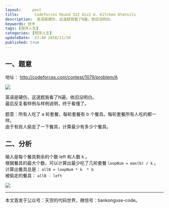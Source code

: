 ```yaml
---   
layout:     post  
title:       Codeforces Round 522 Div2 A. Kitchen Utensils 
description:  英语是硬伤，这道题我看了N遍，依旧没明白。  
keywords: 技术 
tags: [程序人生]  
categories: [程序人生]  
updateDate:  23:40 2018/11/20   
published: true   
---  
```


 


## 一、题意

地址： http://codeforces.com/contest/1079/problem/A  

![](https://res2018.tiankonguse.com/images/2018/11/cf-422-div2-pro-a.png)    

英语是硬伤，这道题我看了N遍，依旧没明白。  
最后反复看样例与样例说明，终于看懂了。  


题意：所有人吃了 a 轮套餐，每轮套餐有 b 个餐具。每轮套餐所有人吃的都一样。    
由于有些人偷走了一下餐具，计算最少有多少个餐具。  

## 二、分析


输入是每个餐具剩余的个数 left 和人数 k 。  
根据餐具的最大个数，可以计算出最少吃了几轮套餐 `loopNum = max(b) / k` 。  
计算出餐具总是： `allB = loopNum * k  * b`  
被偷走的餐具：  `allB - left`  

![](https://res2018.tiankonguse.com/images/2018/11/cf-422-div2-a.png) 



---


本文首发于公众号：天空的代码世界，微信号：tiankonguse-code。  


